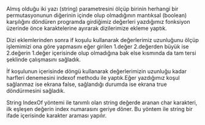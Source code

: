 Almış olduğu iki yazı (string) parametresini ölçüp birinin herhangi bir permutasyonunun diğerinin içinde olup olmadığının mantıksal (boolean) karşılığını döndüren programda girdiğimiz değerleri yazdığımız fonksiyon üzerinde önce karaktelerine ayırarak dizilerimize ekleme yaptık.

Dizi eklemlerinden sonra if koşulu kullanarak değerlerimiz uzunluğunu ölçüp işlemimizi ona göre yapmasını eğer girilen 1.değer 2.değerden büyük ise 2.değerin 1.değer içerisinde olup olmadığına bak else kısmında da tam tersi şeklinde çalışmasını sağladık.

İf koşulunun içerisinde döngü kullanarak değerlerimizin uzunluğu kadar harfleri denemesini indexof methodu ile yaptık.Eğer yazdığımız koşul sağlanmaz ise ekrana false, sağlandığı durumda ise ekrana true döndürmesini sağladık.

String IndexOf yöntemi ile tanımlı olan string değerde aranan char karakteri, ilk eşleşen değerin index numarasını geriye döner. Bu yöntem ile string bir ifade içerisinde karakter araması yapılır.
